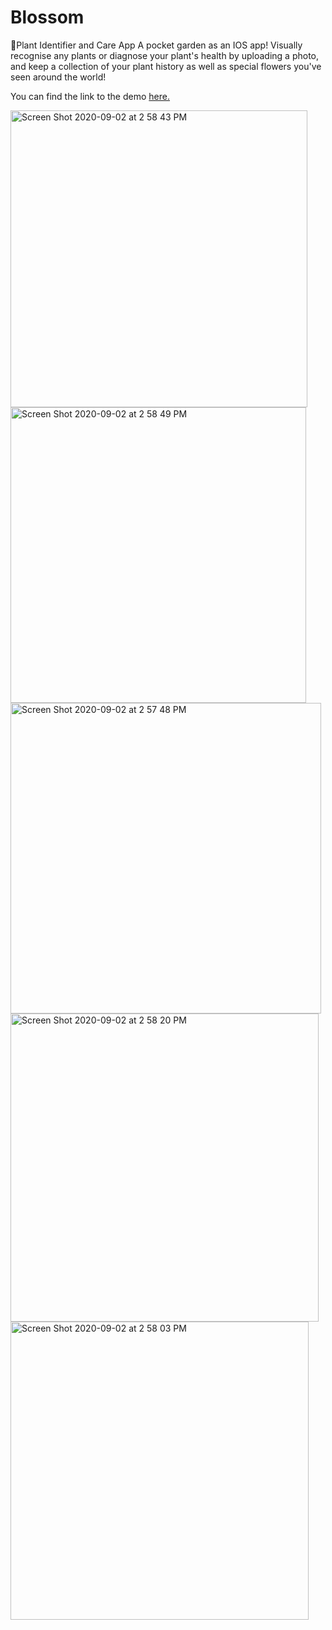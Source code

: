 # Blossom
🌸Plant Identifier and Care App
 A pocket garden as an IOS app! Visually recognise any plants or diagnose your plant's health by uploading a photo, and keep a collection of your plant history as well as special flowers you've seen around the world!


You can find the link to the demo [here.](https://youtu.be/CeueAq2ABUA)

<img width="475" alt="Screen Shot 2020-09-02 at 2 58 43 PM" src="https://user-images.githubusercontent.com/40672145/92024975-e2f0d780-ed2c-11ea-83f1-678ad667acb1.png">
<img width="473" alt="Screen Shot 2020-09-02 at 2 58 49 PM" src="https://user-images.githubusercontent.com/40672145/92024979-e3896e00-ed2c-11ea-97b6-5116269146e8.png">
<img width="497" alt="Screen Shot 2020-09-02 at 2 57 48 PM" src="https://user-images.githubusercontent.com/40672145/92024954-dcfaf680-ed2c-11ea-9b2f-00f39c8d0b22.png">
<img width="493" alt="Screen Shot 2020-09-02 at 2 58 20 PM" src="https://user-images.githubusercontent.com/40672145/92024970-e1bfaa80-ed2c-11ea-84bc-5750fa341ca2.png">
<img width="477" alt="Screen Shot 2020-09-02 at 2 58 03 PM" src="https://user-images.githubusercontent.com/40672145/92024962-df5d5080-ed2c-11ea-827e-434b79d19db5.png">
